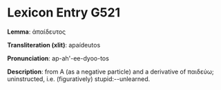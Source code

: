 # Lexicon Entry G521

**Lemma**: ἀπαίδευτος

**Transliteration (xlit)**: apaídeutos

**Pronunciation**: ap-ah'-ee-dyoo-tos

**Description**:
from Α (as a negative particle) and a derivative of παιδεύω; uninstructed, i.e. (figuratively) stupid:--unlearned.
